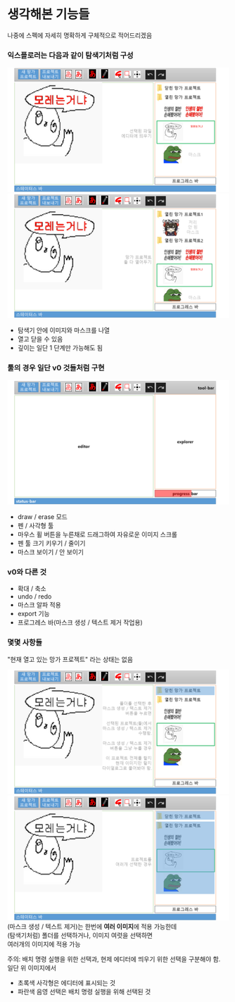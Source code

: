 # 생각해본 기능들
나중에 스펙에 자세히 명확하게 구체적으로 적어드리겠음

### 익스플로러는 다음과 같이 탐색기처럼 구성
![구이](imgs/Slide3.PNG)
![탐색기](imgs/Slide4.PNG)
- 탐색기 안에 이미지와 마스크를 나열
- 열고 닫을 수 있음
- 깊이는 일단 1 단계만 가능해도 됨

### 툴의 경우 일단 v0 것들처럼 구현
![툴](imgs/Slide1.PNG)
- draw / erase 모드
- 펜 / 사각형 툴
- 마우스 휠 버튼을 누른채로 드래그하여 자유로운 이미지 스크롤
- 펜 툴 크기 키우기 / 줄이기
- 마스크 보이기 / 안 보이기

### v0와 다른 것
- 확대 / 축소
- undo / redo
- 마스크 알파 적용
- export 기능
- 프로그레스 바(마스크 생성 / 텍스트 제거 작업용)

### 몇몇 사항들
"현재 열고 있는 망가 프로젝트" 라는 상태는 없음

![하나선택](imgs/Slide8.PNG)
![두개선택](imgs/Slide9.PNG)
(마스크 생성 / 텍스트 제거)는 한번에 **여러 이미지**에 적용 가능한데 \
(탐색기처럼) 폴더를 선택하거나, 이미지 여럿을 선택하면 \
여러개의 이미지에 적용 가능

주의: 배치 명령 실행을 위한 선택과, 현제 에디터에 띄우기 위한 선택을 구분해야 함. \
일단 위 이미지에서 
- 초록색 사각형은 에디터에 표시되는 것
- 파란색 음영 선택은 배치 명령 실행을 위해 선택된 것
